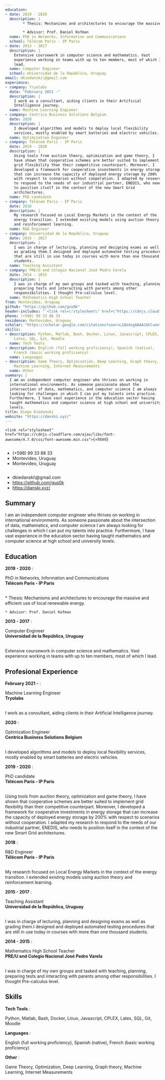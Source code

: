 ```yaml
---
education:
- date: 2019 - 2020
  description: |
        * Thesis: Mechanisms and architectures to encourage the massive and efficient use of local renewable energy.

        * Advisor: Prof. Daniel Kofman
  name: PhD in Networks, Information and Communications
  school: Télécom Paris - IP Paris
- date: 2013 - 2017
  description: |
    Extensive coursework in computer science and mathematics. Vast
    experience working in teams with up to ten members, most of which I
    lead.
  name: Computer Engineer
  school: Universidad de la República, Uruguay
email: dkiedanski\@gmail.com
experience:
- company: Tryolabs
  date: "February 2021 -"
  description: |
    I work as a consultant, aiding clients in their Artificial
    Intelligence journey.
  name: Machine Learning Engineer
- company: Centrica Business Solutions Belgium
  date: 2020
  description: |
    I developed algorithms and models to deploy local flexibility
    services, mostly enabled by smart batteries and electric vehicles.
  name: Optimization Engineer
- company: Télécom Paris - IP Paris
  date: 2019 - 2020
  description: |
    Using tools from auction theory, optimization and game theory, I
    have shown that cooperative schemes are better suited to implement
    grid flexibility than their competitive counterpart. Moreover, I
    developed a framework for cooperative investments in energy storage
    that can increase the capacity of deployed energy storage by 200%
    with respect to scenarios without cooperation. I adapted my research
    to respond to the needs of our industrial partner, ENEDIS, who needs
    to position itself in the context of the new Smart Grid
    architectures.
  name: PhD candidate
- company: Télécom Paris - IP Paris
  date: 2018
  description: |
    My research focused on Local Energy Markets in the context of the
    energy transition. I extended existing models using auction theory
    and reinforcement learning.
  name: R&D Engineer
- company: Universidad de la República, Uruguay
  date: 2015 - 2017
  description: |
    I was in charge of lecturing, planning and designing exams as well
    as grading them.I designed and deployed automated testing procedures
    that are still in use today in courses with more than one thousand
    students.
  name: Teaching Assistant
- company: PRE/U and Colegio Nacional José Pedro Varela
  date: 2014 - 2015
  description: |
    I was in charge of my own groups and tasked with teaching, planning,
    preparing tests and interacting with parents among other
    responsibilities. I thought Pre-calculus level.
  name: Mathematics High School Teacher
from: Montevideo, Uruguay
github: "https://github.com/gus0k"
header-includes: "`<link rel=\"stylesheet\" href=\"https://cdnjs.cloudflare.com/ajax/libs/font-awesome/4.7.0/css/font-awesome.min.css\">`{=html}"
phone: (+598) 99 33 88 33
residence: Montevideo, Uruguay
scholar: "https://scholar.google.com/citations?user=L1Qe4zgAAAAJ&hl=en"
skills:
- description: Python, Matlab, Bash, Docker, Linux, Javascript, CPLEX,
    Latex, SQL, Git, Moodle
  name: Tech Tools
- description: English (full working proficiency), Spanish (native),
    French (basic working proficiency)
  name: Languages
- description: Game Theory, Optimization, Deep Learning, Graph theory,
    Machine Learning, Internet Measurements
  name: Other
summary: |
  I am an independent computer engineer who thrives on working in
  international environments. As someone passionate about the
  intersection of data, mathematics, and computer science I am always
  looking for challenges in which I can put my talents into practice.
  Furthermore, I have vast experience in the education sector having
  taught mathematics and computer science at high school and university
  levels.
title: Diego Kiedanski
website: "https://danski.xyz/"
---
```


`<link rel="stylesheet" href="https://cdnjs.cloudflare.com/ajax/libs/font-awesome/4.7.0/css/font-awesome.min.css">`{=html}




<div class="row">

<div class="column">
<ul class="fa-ul">
<li> <span class="fa-li"> <i class="fa fa-phone"></i></span> (+598) 99
33 88 33</li>
<li> <span class="fa-li"> <i class="fa fa-map-marker"></i></span> Montevideo,
Uruguay</li>
<li> <span class="fa-li"> <i class="fa fa-home"></i></span> Montevideo,
Uruguay</li>
</ul>

</div>

<div class="column, right">
<ul class="fa-ul">
<li> <span class="fa-li"> <i class="fa fa-envelope"></i></span> dkiedanski\@gmail.com</li>
<li> <span class="fa-li"> <i class="fa fa-github"></i></span> <a href="https://github.com/gus0k"> https://github.com/gus0k </a> </li>
<li> <span class="fa-li"> <i class="fa fa-globe"></i></span> <a href="https://danski.xyz/"> https://danski.xyz/ </a></li>
</ul>
</div>

</div>


## Summary

I am an independent computer engineer who thrives on working in
international environments. As someone passionate about the intersection
of data, mathematics, and computer science I am always looking for
challenges in which I can put my talents into practice. Furthermore, I
have vast experience in the education sector having taught mathematics
and computer science at high school and university levels.

## Education

**2019 - 2020**
:    <div class="left"> PhD in Networks, Information and
Communications </div> <div class="right"> **Télécom Paris - IP
Paris** </div> <br> 
    <p> * Thesis: Mechanisms and architectures to encourage the massive and efficient use of local renewable energy.

    * Advisor: Prof. Daniel Kofman

 </p>

**2013 - 2017**
:    <div class="left"> Computer
Engineer </div> <div class="right"> **Universidad de la República,
Uruguay** </div> <br> 
    <p> Extensive coursework in computer science and mathematics. Vast
experience working in teams with up to ten members, most of which I
lead.

 </p>



## Profesional Experience

**February 2021 -**
:    <div class="left"> Machine Learning
Engineer </div> <div class="right"> **Tryolabs** </div> <br> 
    <p> I work as a consultant, aiding clients in their Artificial
Intelligence journey.

 </p>

**2020**
:    <div class="left"> Optimization
Engineer </div> <div class="right"> **Centrica Business Solutions
Belgium** </div> <br> 
    <p> I developed algorithms and models to deploy local flexibility
services, mostly enabled by smart batteries and electric vehicles.

 </p>

**2019 - 2020**
:    <div class="left"> PhD
candidate </div> <div class="right"> **Télécom Paris - IP
Paris** </div> <br> 
    <p> Using tools from auction theory, optimization and game theory, I
have shown that cooperative schemes are better suited to implement grid
flexibility than their competitive counterpart. Moreover, I developed a
framework for cooperative investments in energy storage that can
increase the capacity of deployed energy storage by 200% with respect to
scenarios without cooperation. I adapted my research to respond to the
needs of our industrial partner, ENEDIS, who needs to position itself in
the context of the new Smart Grid architectures.

 </p>

**2018**
:    <div class="left"> R&D
Engineer </div> <div class="right"> **Télécom Paris - IP
Paris** </div> <br> 
    <p> My research focused on Local Energy Markets in the context of
the energy transition. I extended existing models using auction theory
and reinforcement learning.

 </p>

**2015 - 2017**
:    <div class="left"> Teaching
Assistant </div> <div class="right"> **Universidad de la República,
Uruguay** </div> <br> 
    <p> I was in charge of lecturing, planning and designing exams as
well as grading them.I designed and deployed automated testing
procedures that are still in use today in courses with more than one
thousand students.

 </p>

**2014 - 2015**
:    <div class="left"> Mathematics High School
Teacher </div> <div class="right"> **PRE/U and Colegio Nacional José
Pedro Varela** </div> <br> 
    <p> I was in charge of my own groups and tasked with teaching,
planning, preparing tests and interacting with parents among other
responsibilities. I thought Pre-calculus level.

 </p>


## Skills

**Tech Tools**
:   <p> Python, Matlab, Bash, Docker, Linux, Javascript, CPLEX, Latex,
SQL, Git, Moodle </p>


**Languages**
:   <p> English (full working proficiency), Spanish (native), French
(basic working proficiency) </p>


**Other**
:   <p> Game Theory, Optimization, Deep Learning, Graph theory, Machine
Learning, Internet Measurements </p>
